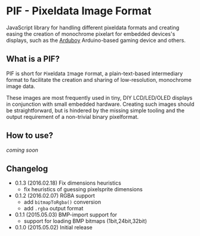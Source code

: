 # PIF - Pixeldata Image Format
JavaScript library for handling different pixeldata formats and creating easing
the creation of monochrome pixelart for embedded devices's displays, such as the
[Arduboy](//github.com/arduboy/arduboy) Arduino-based gaming device and others.

## What is a PIF?
PIF is short for `P`ixeldata `I`mage `F`ormat, a plain-text-based intermediary
format to facilitate the creation and sharing of low-resolution, monochrome
image data.

These images are most frequently used in tiny, DIY LCD/LED/OLED displays in
conjunction with small embedded hardware. Creating such images should be
straightforward, but is hindered by the missing simple tooling and the
output requirement of a non-trivial binary pixelformat.

## How to use?
_coming soon_

## Changelog
- 0.1.3 (2016.02.18) Fix dimensions heuristics
  - fix heuristics of guessing pixelsprite dimensions
- 0.1.2 (2016.02.07) RGBA support
  - add `bitmapToRgba()` conversion
  - add `.rgba` output format
- 0.1.1 (2015.05.03) BMP-import support for
  - support for loading BMP bitmaps (1bit,24bit,32bit)
- 0.1.0 (2015.05.02) Initial release
